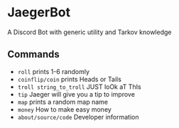 # JaegerBot

A Discord Bot with generic utility and Tarkov knowledge

## Commands


- `roll`                    prints 1-6 randomly
- `coinflip/coin`           prints Heads or Tails
- `troll string_to_troll`   JUST loOk aT ThIs
- `tip`                     Jaeger will give you a tip to improve
- `map`                     prints a random map name
- `money`                   How to make easy money
- `about/source/code`       Developer information